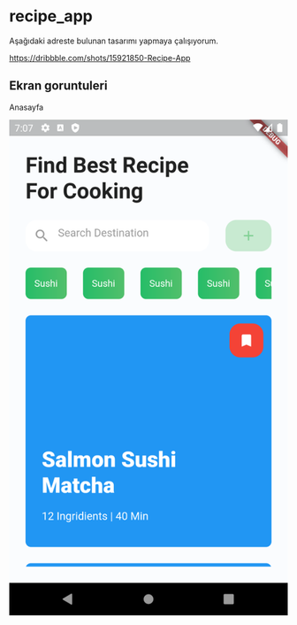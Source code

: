 # recipe_app

Aşağıdaki adreste bulunan tasarımı yapmaya çalışıyorum. 

https://dribbble.com/shots/15921850-Recipe-App



## Ekran goruntuleri

Anasayfa

![Anasayfa](https://github.com/caliskanzafer/recipe_app/blob/0b0058e886c2cb783b5b43dcabebaf730196c9ff/readme_images/img1.png)
